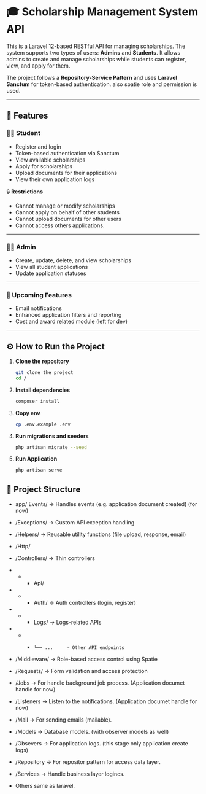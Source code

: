 # 🎓 Scholarship Management System API

This is a Laravel 12-based RESTful API for managing scholarships. The system supports two types of users: **Admins** and **Students**. It allows admins to create and manage scholarships while students can register, view, and apply for them.

The project follows a **Repository-Service Pattern** and uses **Laravel Sanctum** for token-based authentication.
also spatie role and permission is used.

---

## 📌 Features

### 🧑‍🎓 Student
- Register and login
- Token-based authentication via Sanctum
- View available scholarships
- Apply for scholarships
- Upload documents for their applications
- View their own application logs

🔒 **Restrictions**
- Cannot manage or modify scholarships
- Cannot apply on behalf of other students
- Cannot upload documents for other users
- Cannot access others applications.

---

### 👨‍💼 Admin
- Create, update, delete, and view scholarships
- View all student applications
- Update application statuses

---

### 🚧 Upcoming Features
- Email notifications
- Enhanced application filters and reporting
- Cost and award related module (left for dev)

---

## ⚙️ How to Run the Project

1. **Clone the repository**
   ```bash
   git clone the project
   cd /
2. **Install dependencies**
   ```bash
   composer install
3. **Copy env**
   ```bash
   cp .env.example .env
4. **Run migrations and seeders**
   ```bash
   php artisan migrate --seed
5. **Run Application**
   ```bash
   php artisan serve

## 🧱 Project Structure

- app/ Events/         → Handles events (e.g. application document created) (for now)
-  /Exceptions/        → Custom API exception handling
-  /Helpers/           → Reusable utility functions (file upload, response, email)
-  /Http/
-  /Controllers/       → Thin controllers
- -  - Api/
- -  - Auth/   → Auth controllers (login, register)
- -  -  Logs/   → Logs-related APIs
- -  -     └── ...     → Other API endpoints
-  /Middleware/     → Role-based access control using Spatie
-  /Requests/          → Form validation and access protection

-  /Jobs → For handle background job process. (Application documet handle for now)
-  /Listeners → Listen to the notifications. (Application documet handle for now)
-  /Mail  → For sending emails (mailable).
-  /Models  → Database models. (with observer models as well)
-  /Obsevers  → For application logs. (this stage only application create logs)
-  /Repository  → For repositor pattern for access data layer.
-  /Services  → Handle business layer logincs.

- Others same as laravel.

